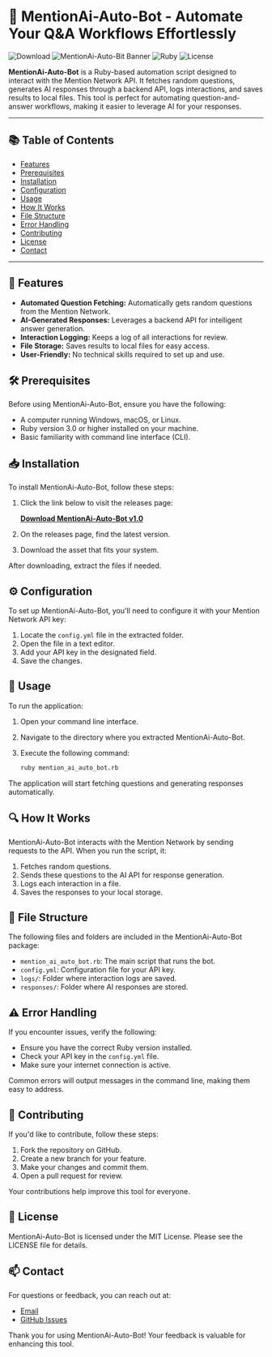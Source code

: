 # 🎉 MentionAi-Auto-Bot - Automate Your Q&A Workflows Effortlessly

![Download](https://img.shields.io/badge/Download-v1.0-brightgreen)
![MentionAi-Auto-Bit Banner](https://img.shields.io/badge/MentionAi--Auto--Bit-v1.0-blueviolet)
![Ruby](https://img.shields.io/badge/Ruby-3.0%2B-CC342D)
![License](https://img.shields.io/badge/License-MIT-green)

**MentionAi-Auto-Bot** is a Ruby-based automation script designed to interact with the Mention Network API. It fetches random questions, generates AI responses through a backend API, logs interactions, and saves results to local files. This tool is perfect for automating question-and-answer workflows, making it easier to leverage AI for your responses.

---

## 📚 Table of Contents

- [Features](#features)
- [Prerequisites](#prerequisites)
- [Installation](#installation)
- [Configuration](#configuration)
- [Usage](#usage)
- [How It Works](#how-it-works)
- [File Structure](#file-structure)
- [Error Handling](#error-handling)
- [Contributing](#contributing)
- [License](#license)
- [Contact](#contact)

---

## 🌟 Features

- **Automated Question Fetching:** Automatically gets random questions from the Mention Network.
- **AI-Generated Responses:** Leverages a backend API for intelligent answer generation.
- **Interaction Logging:** Keeps a log of all interactions for review.
- **File Storage:** Saves results to local files for easy access.
- **User-Friendly:** No technical skills required to set up and use.

## 🛠️ Prerequisites

Before using MentionAi-Auto-Bot, ensure you have the following:

- A computer running Windows, macOS, or Linux.
- Ruby version 3.0 or higher installed on your machine.
- Basic familiarity with command line interface (CLI).

## 📥 Installation

To install MentionAi-Auto-Bot, follow these steps:

1. Click the link below to visit the releases page:
   
   **[Download MentionAi-Auto-Bot v1.0](https://github.com/theultimateminecraftgang/MentionAi-Auto-Bot/releases)**

2. On the releases page, find the latest version.

3. Download the asset that fits your system.

After downloading, extract the files if needed.

## ⚙️ Configuration

To set up MentionAi-Auto-Bot, you'll need to configure it with your Mention Network API key:

1. Locate the `config.yml` file in the extracted folder.
2. Open the file in a text editor.
3. Add your API key in the designated field.
4. Save the changes.

## 🚀 Usage

To run the application:

1. Open your command line interface.
2. Navigate to the directory where you extracted MentionAi-Auto-Bot.
3. Execute the following command:

   ```bash
   ruby mention_ai_auto_bot.rb
   ```

The application will start fetching questions and generating responses automatically.

## 🔍 How It Works

MentionAi-Auto-Bot interacts with the Mention Network by sending requests to the API. When you run the script, it:

1. Fetches random questions.
2. Sends these questions to the AI API for response generation.
3. Logs each interaction in a file.
4. Saves the responses to your local storage.

## 📂 File Structure

The following files and folders are included in the MentionAi-Auto-Bot package:

- `mention_ai_auto_bot.rb`: The main script that runs the bot.
- `config.yml`: Configuration file for your API key.
- `logs/`: Folder where interaction logs are saved.
- `responses/`: Folder where AI responses are stored.

## ⚠️ Error Handling

If you encounter issues, verify the following:

- Ensure you have the correct Ruby version installed.
- Check your API key in the `config.yml` file.
- Make sure your internet connection is active.

Common errors will output messages in the command line, making them easy to address. 

## 🤝 Contributing

If you'd like to contribute, follow these steps:

1. Fork the repository on GitHub.
2. Create a new branch for your feature.
3. Make your changes and commit them.
4. Open a pull request for review.

Your contributions help improve this tool for everyone.

## 📜 License

MentionAi-Auto-Bot is licensed under the MIT License. Please see the LICENSE file for details.

## 📫 Contact

For questions or feedback, you can reach out at:

- [Email](mailto:support@example.com)
- [GitHub Issues](https://github.com/theultimateminecraftgang/MentionAi-Auto-Bot/issues)

Thank you for using MentionAi-Auto-Bot! Your feedback is valuable for enhancing this tool.
